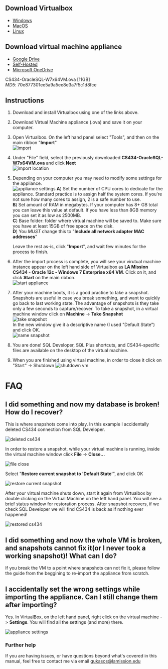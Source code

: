 ## Download Virtualbox

* [Windows](https://download.virtualbox.org/virtualbox/6.1.4/VirtualBox-6.1.4-136177-Win.exe)
* [MacOS](https://download.virtualbox.org/virtualbox/6.1.4/VirtualBox-6.1.4-136177-OSX.dmg)
* [Linux](https://www.virtualbox.org/wiki/Linux_Downloads)

## Download virtual machine appliance

* [Google Drive](https://drive.google.com/open?id=1q3cEDRtSLNcrzHjsAQ7H705WfBaCmVAj)  
* [Self-Hosted](http://academic.lamission.edu/cs434/CS434-OracleSQL-W7x64VM.ova)
* [Microsoft OneDrive](https://studentlaccd-my.sharepoint.com/:u:/g/personal/gukasos_laccd_edu/EXG8mnINdJdOujL4aq_tA1kBxkoSHLGjOWqQI5xiH8f6gA?e=eb6QQ6)

CS434-OracleSQL-W7x64VM.ova [11GB]  
*MD5*: 70e877301ee5a9a5ee8e3a7f5c1d8fce  

## Instructions

1) Download and install Virtualbox using one of the links above.
2) Download Virtual Machine appliance (.ova) and save it on your computer.
3) Open Virtualbox. On the left hand panel select "Tools", and then on the main ribbon "**Import**"  
![import](./img/vbimport.png)
4) Under "File" field, select the previously downloaded **CS434-OracleSQL-W7x64VM.ova** and click **Next**  
![import location](./img/path.png)
5) Depending on your computer you may need to modify some settings for the appliance.  
![appliance settings](./img/app_settings.png)
    **A**) Set the number of CPU cores to dedicate for the appliance. Standard practice is to assign half the system cores. If you're not sure how many cores to assign, 2 is a safe number to use.  
    **B**) Set amount of RAM in megabytes. If your computer has 8+ GB total you can leave this value at default. If you have less than 8GB memory you can set it as low as 2500MB.  
    **C**) Base folder: folder where virtual machine will be saved to. Make sure you have at least 15GB of free space on the disk.  
    **D**) You *MUST* change this to "**Include all network adapter MAC addresses**"

    Leave the rest as-is, click "**Import**", and wait few minutes for the process to finish.
6) After the import process is complete, you will see your virutual machine instance appear on the left hand side of Virtualbox as **LA Mission CS434 - Oracle 12c - Windows 7 Enterprise x64 VM**. Click on it, and click **Start** on the main ribbon.  
![start appliance](./img/start.png)
7) After your machine boots, it is a good practice to take a snapshot. Snapshots are useful in case you break something, and want to quickly go back to last working state. The advantage of snapshots is they take only a few seconds to capture/recover. To take a snapshot, in a virtual machine window click on **Machine** -> **Take Snapshot**  
![take snapshot](./img/snap.png)  
In the new window give it a descriptive name (I used "Default State") and click OK.  
![name snapshot](./img/snap2.png)  
8) You are done! SQL Developer, SQL Plus shortcuts, and CS434-specific files are available on the desktop of the virtual machine.  
9) When you are finished using virtual machine, in order to close it click on "Start" -> Shutdown
![shutdown vm](./img/shutdownvm.png)

# FAQ

## I did something and now my database is broken! How do I recover?

This is where snapshots come into play. In this example I accidentally deleted CS434 connection from SQL Developer.  

![deleted cs434](./img/cs434msng.png)

In order to restore a snapshot, while your virtual machine is running, inside the virtual machine window click **File** -> **Close...**  

![file close](./img/fileclose.png)

Select "**Restore current snapshot to 'Default State'**", and click OK

![restore current snapshot](./img/restoresnap.png)

After your virtual machine shuts down, start it again from Virtualbox by double clicking on the Virtual Machine on the left hand panel. You will see a brief status window for restoration process. After snapshot recovers, if we check SQL Developer we will find CS434 is back as if nothing ever happened!

![restored cs434](./img/snapsuccess.png)

## I did something and now the whole VM is broken, and snapshots cannot fix it(or I never took a working snapshot)! What can I do?

If you break the VM to a point where snapshots can not fix it, please follow the guide from the beggining to re-import the appliance from scratch.

## I accidentally set the wrong settings while importing the appliance. Can I still change them after importing?

Yes. In VirtualBox, on the left hand panel, right click on the virtual machine -> **Settings**. You will find all the settings (and more) there.

![appliance settings](./img/settings.png)

### Further help

If you are having issues, or have questions beyond what's covered in this manual, feel free to contact me via email gukasos@lamission.edu
